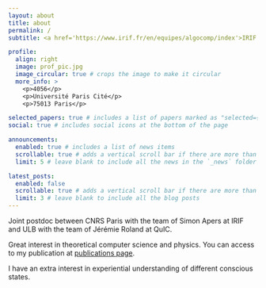 ```yaml
---
layout: about
title: about
permalink: /
subtitle: <a href='https://www.irif.fr/en/equipes/algocomp/index'>IRIF (CNRS)</a>. Université Paris Cité, Bâtiment Sophie Germain.

profile:
  align: right
  image: prof_pic.jpg
  image_circular: true # crops the image to make it circular
  more_info: >
    <p>4056</p>
    <p>Université Paris Cité</p>
    <p>75013 Paris</p>

selected_papers: true # includes a list of papers marked as "selected={true}"
social: true # includes social icons at the bottom of the page

announcements:
  enabled: true # includes a list of news items
  scrollable: true # adds a vertical scroll bar if there are more than 3 news items
  limit: 5 # leave blank to include all the news in the `_news` folder

latest_posts:
  enabled: false
  scrollable: true # adds a vertical scroll bar if there are more than 3 new posts items
  limit: 3 # leave blank to include all the blog posts
---
```


Joint postdoc between CNRS Paris with the team of Simon Apers at IRIF and ULB with the team of Jérémie Roland at QuIC.

Great interest in theoretical computer science and physics. You can access to my publication at [publications page](/publications/).

I have an extra interest in experiential understanding of different conscious states. 

